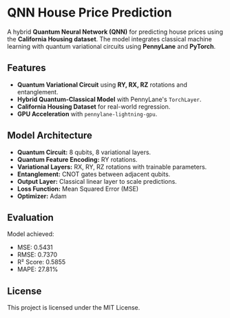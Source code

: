 # QNN House Price Prediction

A hybrid **Quantum Neural Network (QNN)** for predicting house prices using the **California Housing dataset**. The model integrates classical machine learning with quantum variational circuits using **PennyLane** and **PyTorch**.

## Features
- **Quantum Variational Circuit** using **RY, RX, RZ** rotations and entanglement.
- **Hybrid Quantum-Classical Model** with PennyLane's `TorchLayer`.
- **California Housing Dataset** for real-world regression.
- **GPU Acceleration** with `pennylane-lightning-gpu`.

## Model Architecture
- **Quantum Circuit:** 8 qubits, 8 variational layers.
- **Quantum Feature Encoding:** RY rotations.
- **Variational Layers:** RX, RY, RZ rotations with trainable parameters.
- **Entanglement:** CNOT gates between adjacent qubits.
- **Output Layer:** Classical linear layer to scale predictions.
- **Loss Function:** Mean Squared Error (MSE)
- **Optimizer:** Adam


## Evaluation
Model achieved:
- MSE: 0.5431
- RMSE: 0.7370
- R² Score: 0.5855
- MAPE: 27.81%


## License
This project is licensed under the MIT License.

